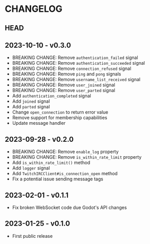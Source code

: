 # CHANGELOG

## HEAD

## 2023-10-10 - v0.3.0

- BREAKING CHANGE: Remove `authentication_failed` signal
- BREAKING CHANGE: Remove `authentication_succeeded` signal
- BREAKING CHANGE: Remove `connection_refused` signal
- BREAKING CHANGE: Remove `ping` and `pong` signals
- BREAKING CHANGE: Remove `username_list_received` signal
- BREAKING CHANGE: Remove `user_joined` signal
- BREAKING CHANGE: Remove `user_parted` signal
- Add `authentication_completed` signal
- Add `joined` signal
- Add `parted` signal
- Change `open_connection` to return error value
- Remove support for membership capabilities
- Update message handler

## 2023-09-28 - v0.2.0

- BREAKING CHANGE: Remove `enable_log` property
- BREAKING CHANGE: Remove `is_within_rate_limit` property
- Add `is_within_rate_limit()` method
- Add `logger` signal
- Add `TwitchIRCClient#is_connection_open` method
- Fix a potential issue sending message tags

## 2023-02-01 - v0.1.1

- Fix broken WebSocket code due Godot's API changes

## 2023-01-25 - v0.1.0

- First public release
